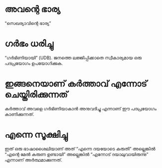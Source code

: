 # അവന്റെ ഭാര്യ
“സെഖര്യാവിന്റെ ഭാര്യ”
# ഗർഭം ധരിച്ചു
“ഗർഭിണിയായി” (UDB). ജനത്തെ ലജ്ജിപ്പിക്കാതെ സ്വീകാര്യമായ ഒരു പദപ്രയോഗം ഉപയോഗിക്കുക. 
# ഇങ്ങനെയാണ് കർത്താവ് എന്നോട് ചെയ്തിരിക്കുന്നത് 
കർത്താവ് അവളെ ഗർഭിണിയാകാൻ അനുവദിച്ചു എന്നാണ് ഈ പദപ്രയോഗം കാണിക്കുന്നത്.
# എന്നെ സൂക്ഷിച്ചു
ഇത് ഒരു ഭാഷാശൈലിയാണ് അത് “എന്നെ ദയയോടെ കരുതി” അല്ലെങ്കിൽ “എന്റെ മേൽ കരുണ ഉണ്ടായി” അല്ലെങ്കിൽ “എന്നോട് ദയാലുവായിരുന്നു” എന്നാണ് അർത്ഥമാക്കുന്നത്.
